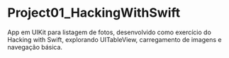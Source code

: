 # Project01_HackingWithSwift
App em UIKit para listagem de fotos, desenvolvido como exercício do Hacking with Swift, explorando UITableView, carregamento de imagens e navegação básica.
